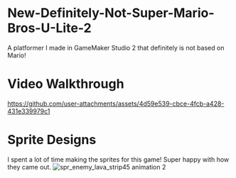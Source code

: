 # New-Definitely-Not-Super-Mario-Bros-U-Lite-2
 A platformer I made in GameMaker Studio 2 that definitely is not based on Mario!


# Video Walkthrough
https://github.com/user-attachments/assets/4d59e539-cbce-4fcb-a428-431e339979c1

# Sprite Designs
I spent a lot of time making the sprites for this game! Super happy with how they came out.
![spr_enemy_lava_strip45 animation 2](https://github.com/user-attachments/assets/dbbade9b-f23b-4f7f-9b66-e8c37c55e32b)
